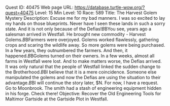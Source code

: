Quest ID: 40475
Web page URL: https://database.turtle-wow.org/?quest=40475
Level: 15
Min Level: 10
Race: 589
Title: The Harvest Golem Mystery
Description: Excuse me for my bad manners. I was so excited to lay my hands on those blueprints. Never have I seen these lands in such a sorry state. And it is not only because of the Defias!$B$BYou see, years ago a salesman arrived in Westfall. He brought new commodity - Harvest Golems.$B$BFarmers were overjoyed. Golems worked flawlessly, gathering crops and scaring the wildlife away. So more golems were being purchased. In a few years, they outnumbered the farmers. And then, it happened.$B$BGolems turned on their owners. In a few weeks, almost all farms in Westfall were lost. And to make matters worse, the Defias arrived. It was only natural that the people of Westfall linked the sudden change to the Brotherhood.$B$BI believe that it is a mere coincidence. Someone else manipulated the golems and now the Defias are using the situation to their advantage.$B$BI will continue the story later, $N. For now, I have a request. Go to Moonbrook. The smith had a stash of engineering equipment hidden in his forge. Check there!
Objective: Recover the Old Engineering Tools for Maltimor Gartside at the Gartside Plot in Westfall.
